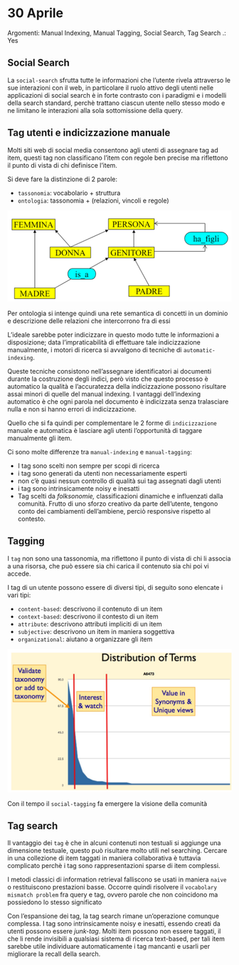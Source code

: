 # 30 Aprile

Argomenti: Manual Indexing, Manual Tagging, Social Search, Tag Search
.: Yes

## Social Search

La `social-search` sfrutta tutte le informazioni che l’utente rivela attraverso le sue interazioni con il web, in particolare il ruolo attivo degli utenti nelle applicazioni di social search è in forte contrasto con i paradigmi e i modelli della search standard, perchè trattano ciascun utente nello stesso modo e ne limitano le interazioni alla sola sottomissione della query.

## Tag utenti e indicizzazione manuale

Molti siti web di social media consentono agli utenti di assegnare tag ad item, questi tag non classificano l’item con regole ben precise ma riflettono il punto di vista di chi definisce l’item.

Si deve fare la distinzione di 2 parole:

- `tassonomia`:  vocabolario + struttura
- `ontologia`:  tassonomia + (relazioni, vincoli e regole)

![Untitled](SII30041.png)

Per ontologia si intenge quindi una rete semantica di concetti in un dominio e descrizione delle relazioni che intercorrono fra di essi

L’ideale sarebbe poter indicizzare in questo modo tutte le informazioni a disposizione; data l’impraticabilità di effettuare tale indicizzazione manualmente, i motori di ricerca si avvalgono di tecniche di `automatic-indexing`. 

Queste tecniche consistono nell’assegnare identificatori ai documenti durante la costruzione degli indici, però visto che questo processo è automatico la qualità e l’accuratezza della indicizzazione possono risultare assai minori di quelle del manual indexing. I vantaggi dell’indexing automatico è che ogni parola nel documento è indicizzata senza tralasciare nulla e non si hanno errori di indicizzazione.

Quello che si fa quindi per complementare le 2 forme di `indicizzazione` manuale e automatica è lasciare agli utenti l’opportunità di taggare manualmente gli item.

Ci sono molte differenze tra `manual-indexing` e `manual-tagging`:

- I tag sono scelti non sempre per scopi di ricerca
- i tag sono generati da utenti non necessariamente esperti
- non c’è quasi nessun controllo di qualità sui tag assegnati dagli utenti
- i tag sono intrinsicamente noisy e inesatti
- Tag scelti da *folksonomie,* classificazioni dinamiche e influenzati dalla comunità. Frutto di uno sforzo creativo da parte dell’utente, tengono conto dei cambiamenti dell’ambiene, perciò responsive rispetto al contesto.

## Tagging

I `tag` non sono una tassonomia, ma riflettono il punto di vista di chi li associa a una risorsa, che può essere sia chi carica il contenuto sia chi poi vi accede. 

I tag di un utente possono essere di diversi tipi, di seguito sono elencate i vari tipi:

- `content-based`: descrivono il contenuto di un item
- `context-based`: descrivono il contesto di un item
- `attribute`: descrivono attributi impliciti di un item
- `subjective`: descrivono un item in maniera soggettiva
- `organizational`: aiutano a organizzare gli item

![Untitled](SII30042.png)

Con il tempo il `social-tagging` fa emergere la visione della comunità

## Tag search

Il vantaggio dei `tag` è che in alcuni contenuti non testuali si aggiunge una dimensione testuale, questo può risultare molto utili nel searching. Cercare in una collezione di item taggati in maniera collaborativa è tuttavia complicato perchè i tag sono rappresentazioni sparse di item complessi.

I metodi classici di information retrieval falliscono se usati in maniera `naive` o restituiscono prestazioni basse. Occorre quindi risolvere il `vocabolary mismatch problem` fra query e tag, ovvero parole che non coincidono ma possiedono lo stesso significato

Con l’espansione dei tag, la tag search rimane un’operazione comunque complessa. I tag sono intrinsicamente noisy e inesatti, essendo creati da utenti possono essere *junk-tag*. Molti item possono non essere taggati, il che li rende invisibili a qualsiasi sistema di ricerca text-based, per tali item sarebbe utile individuare automaticamente i tag mancanti e usarli per migliorare la recall della search.
